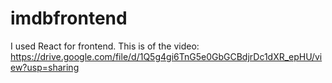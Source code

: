 # imdbfrontend

I used React for frontend.
This is of the video: https://drive.google.com/file/d/1Q5g4gi6TnG5e0GbGCBdjrDc1dXR_epHU/view?usp=sharing
